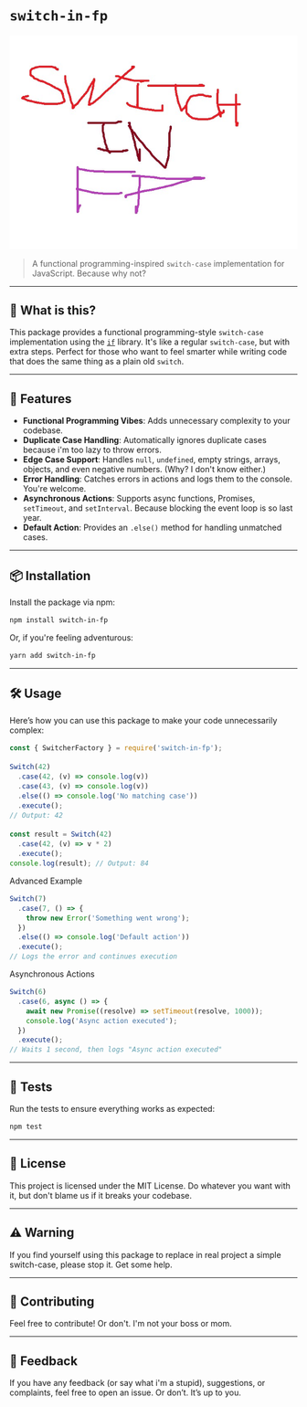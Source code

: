 # `switch-in-fp`

![package logo](https://raw.githubusercontent.com/IlyaBurch/switch-in-fp/main/assets/logo.jpg)

> A functional programming-inspired `switch-case` implementation for JavaScript. Because why not?

---

## 🤔 What is this?

This package provides a functional programming-style `switch-case` implementation using the [`if`](https://www.npmjs.com/package/if) library. It's like a regular `switch-case`, but with extra steps. Perfect for those who want to feel smarter while writing code that does the same thing as a plain old `switch`.

---

## 🚀 Features

- **Functional Programming Vibes**: Adds unnecessary complexity to your codebase.
- **Duplicate Case Handling**: Automatically ignores duplicate cases because i'm too lazy to throw errors.
- **Edge Case Support**: Handles `null`, `undefined`, empty strings, arrays, objects, and even negative numbers. (Why? I don't know either.)
- **Error Handling**: Catches errors in actions and logs them to the console. You're welcome.
- **Asynchronous Actions**: Supports async functions, Promises, `setTimeout`, and `setInterval`. Because blocking the event loop is so last year.
- **Default Action**: Provides an `.else()` method for handling unmatched cases.

---

## 📦 Installation

Install the package via npm:

```bash
npm install switch-in-fp
```
Or, if you're feeling adventurous: 

```bash
yarn add switch-in-fp
``` 

---

## 🛠️ Usage 

Here’s how you can use this package to make your code unnecessarily complex: 
```javascript
const { SwitcherFactory } = require('switch-in-fp');

Switch(42)
  .case(42, (v) => console.log(v))
  .case(43, (v) => console.log(v))
  .else(() => console.log('No matching case'))
  .execute();
// Output: 42

const result = Switch(42)
  .case(42, (v) => v * 2)
  .execute();
console.log(result); // Output: 84
```
Advanced Example 
```javascript
Switch(7)
  .case(7, () => {
    throw new Error('Something went wrong');
  })
  .else(() => console.log('Default action'))
  .execute();
// Logs the error and continues execution
```
Asynchronous Actions
```javascript
Switch(6)
  .case(6, async () => {
    await new Promise((resolve) => setTimeout(resolve, 1000));
    console.log('Async action executed');
  })
  .execute();
// Waits 1 second, then logs "Async action executed"
```

---

## 🧪 Tests 

Run the tests to ensure everything works as expected: 
```bash
npm test
```

---

## 📜 License 

This project is licensed under the MIT License. Do whatever you want with it, but don't blame us if it breaks your codebase. 

---


## ⚠️ Warning 

If you find yourself using this package to replace in real project a simple switch-case, please stop it. Get some help. 

---

## 🙌 Contributing 

Feel free to contribute! Or don't. I'm not your boss or mom. 

---

## 💌 Feedback 

If you have any feedback (or say what i'm a stupid), suggestions, or complaints, feel free to open an issue. Or don’t. It’s up to you. 
